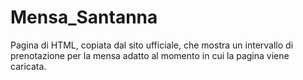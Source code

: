 # Mensa_Santanna
Pagina di HTML, copiata dal sito ufficiale, che mostra un intervallo di prenotazione per la mensa adatto al momento in cui la pagina viene caricata.
